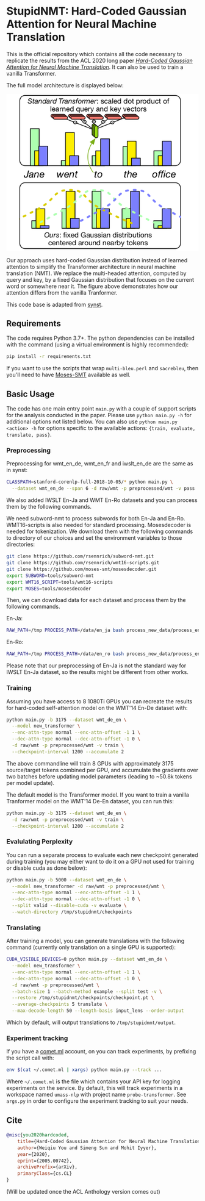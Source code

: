 # StupidNMT: Hard-Coded Gaussian Attention for Neural Machine Translation

This is the official repository which contains all the code necessary to
replicate the results from the ACL 2020 long paper *[Hard-Coded Gaussian Attention for Neural Machine Translation](https://arxiv.org/abs/2005.00742)*. It can also be used to
train a vanilla Transformer.

The full model architecture is displayed below:

![image](resources/model.png)

Our approach uses hard-coded Gaussian distribution instead of learned attention to simplify the Transformer architecture in neural machine translation (NMT). We replace the multi-headed attention, computed by query and key, by a fixed Gaussian distribution that focuses on the current word or somewhere near it. The figure above demonstrates how our attention differs from the vanilla Tranformer.

This code base is adapted from [synst](https://github.com/dojoteef/synst).

## Requirements

The code requires Python 3.7+. The python dependencies can be installed with the
command (using a virtual environment is highly recommended):

```sh
pip install -r requirements.txt
```

If you want to use the scripts that wrap `multi-bleu.perl` and
`sacrebleu`, then you'll need to have
[Moses-SMT](https://github.com/moses-smt/mosesdecoder) available as well.

## Basic Usage

The code has one main entry point `main.py` with a couple of support scripts for
the analysis conducted in the paper. Please use `python main.py -h` for
additional options not listed below. You can also use `python main.py <action>
-h` for options specific to the available actions: `{train, evaluate, translate,
pass}`.

### Preprocessing

Preprocessing for wmt_en_de, wmt_en_fr and iwslt_en_de are the same as in synst:

```sh
CLASSPATH=stanford-corenlp-full-2018-10-05/* python main.py \
  --dataset wmt_en_de --span 6 -d raw/wmt -p preprocessed/wmt -v pass
```

We also added IWSLT En-Ja and WMT En-Ro datasets and you can process them by the following commands.

We need subword-nmt to process subwords for both En-Ja and En-Ro. WMT16-scripts is also needed for standard processing. Mosesdecoder is needed for tokenization. We download them with the following commands to directory of our choices and set the environment variables to those directories:

```sh
git clone https://github.com/rsennrich/subword-nmt.git
git clone https://github.com/rsennrich/wmt16-scripts.git
git clone https://github.com/moses-smt/mosesdecoder.git
export SUBWORD=tools/subword-nmt
export WMT16_SCRIPT=tools/wmt16-scripts
export MOSES=tools/mosesdecoder
```

Then, we can download data for each dataset and process them by the following commands.

En-Ja:

```sh
RAW_PATH=/tmp PROCESS_PATH=/data/en_ja bash process_new_data/process_enja.sh
```

En-Ro:
```sh
RAW_PATH=/tmp PROCESS_PATH=/data/en_ro bash process_new_data/process_enro.sh
```

Please note that our preprocessing of En-Ja is not the standard way for IWSLT En-Ja dataset, so the results might be different from other works.

### Training

Assuming you have access to 8 1080Ti GPUs you can recreate the results for hard-coded self-attention model on the WMT'14 En-De dataset with:

```sh
python main.py -b 3175 --dataset wmt_de_en \
  --model new_transformer \
  --enc-attn-type normal --enc-attn-offset -1 1 \
  --dec-attn-type normal --dec-attn-offset -1 0 \
  -d raw/wmt -p preprocessed/wmt -v train \
  --checkpoint-interval 1200 --accumulate 2
```

The above commandline will train 8 GPUs with approximately 3175 source/target
tokens combined per GPU, and accumulate the gradients over two batches before
updating model parameters (leading to ~50.8k tokens per model update).

The default model is the Transformer model. If you want to train a vanilla Tranformer model on the WMT'14 De-En dataset, you can run this:

```sh
python main.py -b 3175 --dataset wmt_de_en \
  -d raw/wmt -p preprocessed/wmt -v train \
  --checkpoint-interval 1200 --accumulate 2
```

### Evalulating Perplexity

You can run a separate process to evaluate each new checkpoint generated during
training (you may either want to do it on a GPU not used for training or disable
cuda as done below):

```sh
python main.py -b 5000 --dataset wmt_en_de \
  --model new_transformer -d raw/wmt -p preprocessed/wmt \
  --enc-attn-type normal --enc-attn-offset -1 1 \
  --dec-attn-type normal --dec-attn-offset -1 0 \
  --split valid --disable-cuda -v evaluate \
  --watch-directory /tmp/stupidnmt/checkpoints
```

### Translating

After training a model, you can generate translations with the following
command (currently only translation on a single GPU is supported):

```sh
CUDA_VISIBLE_DEVICES=0 python main.py --dataset wmt_en_de \
  --model new_transformer \
  --enc-attn-type normal --enc-attn-offset -1 1 \
  --dec-attn-type normal --dec-attn-offset -1 0 \
  -d raw/wmt -p preprocessed/wmt \
  --batch-size 1 --batch-method example --split test -v \
  --restore /tmp/stupidnmt/checkpoints/checkpoint.pt \
  --average-checkpoints 5 translate \
  --max-decode-length 50 --length-basis input_lens --order-output
```

Which by default, will output translations to `/tmp/stupidnmt/output`.

### Experiment tracking

If you have a [comet.ml](https://comet.ml) account, on you can track
experiments, by prefixing the script call with:

```sh
env $(cat ~/.comet.ml | xargs) python main.py --track ...
```

Where `~/.comet.ml` is the file which contains your API key for logging
experiments on the service. By default, this will track experiments in a
workspace named `umass-nlp` with project name `probe-transformer`. See `args.py` in order to
configure the experiment tracking to suit your needs.

## Cite

```bibtex
@misc{you2020hardcoded,
    title={Hard-Coded Gaussian Attention for Neural Machine Translation},
    author={Weiqiu You and Simeng Sun and Mohit Iyyer},
    year={2020},
    eprint={2005.00742},
    archivePrefix={arXiv},
    primaryClass={cs.CL}
}
```

(Will be updated once the ACL Anthology version comes out)